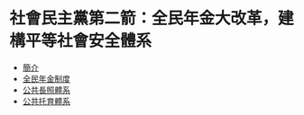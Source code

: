 # 社會民主黨第二箭：全民年金大改革，建構平等社會安全體系

* [簡介](README.md)
* [全民年金制度](1.md)
* [公共長照體系](2.md)
* [公共托育體系](3.md)
